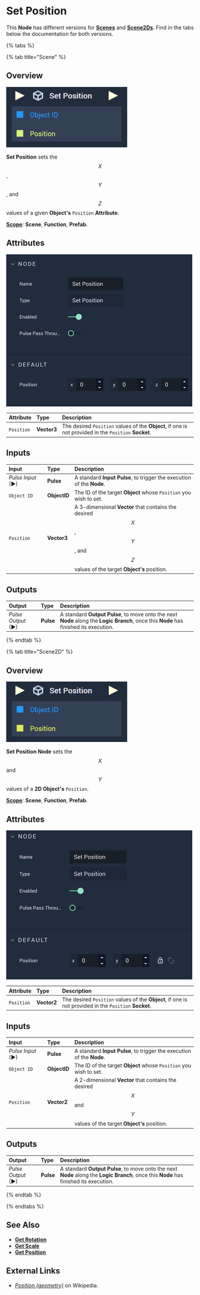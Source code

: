 # Set Position

This **Node** has different versions for [**Scenes**](../../../objects-and-types/project-objects/scene.md) and [**Scene2Ds**](../../../objects-and-types/project-objects/scene2d.md). Find in the tabs below the documentation for both versions.

{% tabs %}

{% tab title="Scene" %}

## Overview

![The Set Position Node.](../../../.gitbook/assets/setpositionnode3d.png)

**Set Position** sets the $$X$$, $$Y$$, and $$Z$$ values of a given **Object's** `Position` **Attribute**.

[**Scope**](../../overview.md#scopes): **Scene**, **Function**, **Prefab**.

## Attributes

![The Set Position Node Attributes.](../../../.gitbook/assets/setpositionatts3d.png)

| Attribute | Type | Description |
| :--- | :--- | :--- |
| `Position` | **Vector3** | The desired `Position` values of the **Object**, if one is not provided in the `Position` **Socket**. |

## Inputs

| Input | Type | Description |
| :--- | :--- | :--- |
| _Pulse Input_ \(►\) | **Pulse** | A standard **Input Pulse**, to trigger the execution of the **Node**. |
| `Object ID` | **ObjectID** | The ID of the target **Object** whose `Position` you wish to set. |
| `Position` | **Vector3** | A 3-dimensional **Vector** that contains the desired $$X$$, $$Y$$, and $$Z$$ values of the target **Object's** position. |

## Outputs

| Output | Type | Description |
| :--- | :--- | :--- |
| _Pulse Output_ \(►\) | **Pulse** | A standard **Output Pulse**, to move onto the next **Node** along the **Logic Branch**, once this **Node** has finished its execution. |

{% endtab %}


{% tab title="Scene2D" %}
## Overview

![The Set Position Node.](../../../.gitbook/assets/setpositionnode2dreal.png)

**Set Position Node** sets the $$X$$ and $$Y$$ values of a **2D Object's** `Position`.

[**Scope**](../../overview.md#scopes): **Scene**, **Function**, **Prefab**.

## Attributes

![The Set Position Node Attributes.](../../../.gitbook/assets/setpositionnode2d.png)

| Attribute | Type | Description |
| :--- | :--- | :--- |
| `Position` | **Vector2** | The desired `Position` values of the **Object**, if one is not provided in the `Position` **Socket**. |

## Inputs

| Input | Type | Description |
| :--- | :--- | :--- |
| _Pulse Input_ \(►\) | **Pulse** | A standard **Input Pulse**, to trigger the execution of the **Node**. |
| `Object ID` | **ObjectID** | The ID of the target **Object** whose `Position` you wish to set. |
| `Position` | **Vector2** | A 2-dimensional **Vector** that contains the desired $$X$$ and $$Y$$ values of the target **Object's** position. |

## Outputs

| Output | Type | Description |
| :--- | :--- | :--- |
| _Pulse Output_ \(►\) | **Pulse** | A standard **Output Pulse**, to move onto the next **Node** along the **Logic Branch**, once this **Node** has finished its execution. |


{% endtab %}

{% endtabs %}

## See Also

* [**Get Rotation**](get-rotation.md)
* [**Get Scale**](get-scale.md)
* [**Get Position**](get-position.md)

## External Links

* [_Position \(geometry\)_](https://en.wikipedia.org/wiki/Position_%28geometry%29) on Wikipedia.


